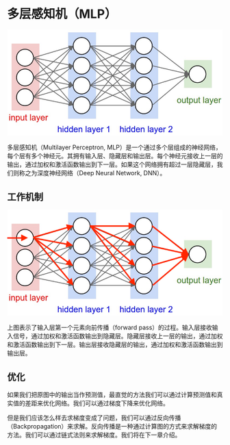 # 多层感知机（MLP）

![](./img/MLP.png)

多层感知机（Multilayer Perceptron, MLP）是一个通过多个层组成的神经网络，每个层有多个神经元。其拥有输入层、隐藏层和输出层。每个神经元接收上一层的输出，通过加权和激活函数输出到下一层。如果这个网络拥有超过一层隐藏层，我们则称之为深度神经网络（Deep Neural Network, DNN）。

## 工作机制

![](./img/MLP-forward.png)

上图表示了输入层第一个元素向前传播（forward pass）的过程。输入层接收输入信号，通过加权和激活函数输出到隐藏层。隐藏层接收上一层的输出，通过加权和激活函数输出到下一层。输出层接收隐藏层的输出，通过加权和激活函数输出到输出层。

## 优化

如果我们把原图中的输出当作预测值，最直觉的方法我们可以通过计算预测值和真实值的差距来优化网络。我们可以通过梯度下降来优化网络。

但是我们应该怎么样去求梯度变成了问题，我们可以通过反向传播（Backpropagation）来求解。反向传播是一种通过计算图的方式来求解梯度的方法。我们可以通过链式法则来求解梯度。我们将在下一章介绍。